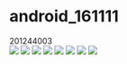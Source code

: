 # android_161111
201244003 <br>
<img src='https://github.com/fbwkzl333/android_161111/blob/master/app/pix/Screenshot_1479359210.png'>
<img src='https://github.com/fbwkzl333/android_161111/blob/master/app/pix/button2%20link.png'>
<img src='https://github.com/fbwkzl333/android_161111/blob/master/app/pix/checked.png'>
<img src='https://github.com/fbwkzl333/android_161111/blob/master/app/pix/no%20check.png'>
<img src='https://github.com/fbwkzl333/android_161111/blob/master/app/pix/Rdio%20man%20check.png'>
<img src='https://github.com/fbwkzl333/android_161111/blob/master/app/pix/Rdio%20woman%20check.png'>
<img src='https://github.com/fbwkzl333/android_161111/blob/master/app/pix/rating%20bar.png'>
<img src='https://github.com/fbwkzl333/android_161111/blob/master/app/pix/calin%20toast.png'>





<br>

